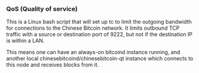 ### QoS (Quality of service) ###

This is a Linux bash script that will set up tc to limit the outgoing bandwidth for connections to the Chinese Bitcoin network. It limits outbound TCP traffic with a source or destination port of 9222, but not if the destination IP is within a LAN.

This means one can have an always-on bitcoind instance running, and another local chinesebitcoind/chinesebitcoin-qt instance which connects to this node and receives blocks from it.
